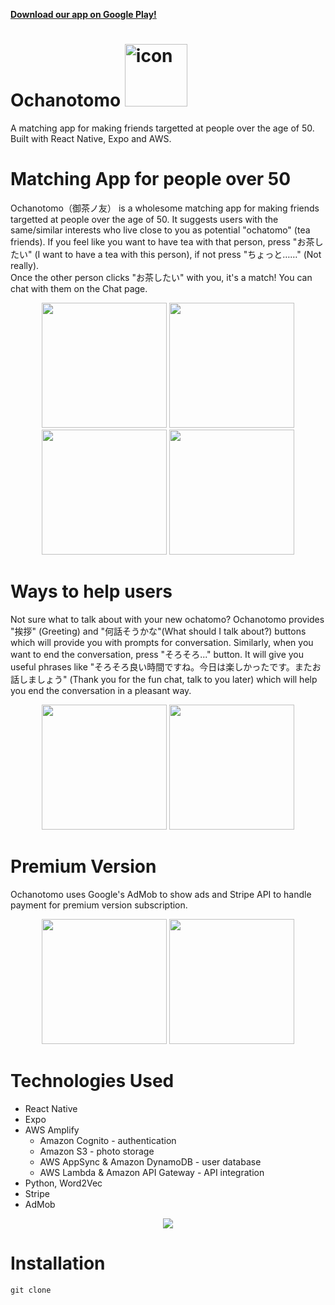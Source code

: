 **[Download our app on Google Play!](https://play.google.com/store/apps/details?id=com.SilverLining.ochanotomo)**

# Ochanotomo <img src="https://github.com/ochatomo/ochatomo-pro/blob/main/assets/ochanotomo-icon.png" alt="icon" width="100">

A matching app for making friends targetted at people over the age of 50. 
Built with React Native, Expo and AWS.

# Matching App for people over 50

Ochanotomo（御茶ノ友） is a wholesome matching app for making friends targetted at people over the age of 50. It suggests users with the same/similar interests who live close to you as potential "ochatomo" (tea friends). If you feel like you want to have tea with that person, press "お茶したい" (I want to have a tea with this person), if not press "ちょっと……" (Not really). </br>
Once the other person clicks "お茶したい" with you, it's a match! You can chat with them on the Chat page.<br>

<div align="center">
<img src="https://github.com/ochatomo/ochatomo-pro/blob/main/screenshots/signin.png" width=200/>
 <img src="https://github.com/ochatomo/ochatomo-pro/blob/main/screenshots/onboarding.png" width=200/>
<img src="https://github.com/ochatomo/ochatomo-pro/blob/main/screenshots/profile.png" width=200/>
<img src="https://github.com/ochatomo/ochatomo-pro/blob/main/screenshots/matchpage.png" width=200/>
</div>

# Ways to help users
Not sure what to talk about with your new ochatomo? Ochanotomo provides "挨拶" (Greeting) and "何話そうかな"(What should I talk about?) buttons which will provide you with prompts for conversation. 
Similarly, when you want to end the conversation, press "そろそろ..." button. It will give you useful phrases like "そろそろ良い時間ですね。今日は楽しかったです。またお話しましょう" (Thank you for the fun chat, talk to you later) which will help you end the conversation in a pleasant way. 

<div align="center">
<img src="https://github.com/ochatomo/ochatomo-pro/blob/main/screenshots/chat.png" width=200/>
<img src="https://github.com/ochatomo/ochatomo-pro/blob/main/screenshots/matchlist.png" width=200/>
</div>

# Premium Version
Ochanotomo uses Google's AdMob to show ads and Stripe API to handle payment for premium version subscription.
<div align="center">
<img src="https://github.com/ochatomo/ochatomo-pro/blob/main/screenshots/premium.png" width=200/>
<img src="https://github.com/ochatomo/ochatomo-pro/blob/main/screenshots/premiumbadge.png" width=200/>
</div>

# Technologies Used

* React Native
* Expo 
* AWS Amplify
  * Amazon Cognito - authentication
  * Amazon S3 - photo storage
  * AWS AppSync & Amazon DynamoDB - user database
  * AWS Lambda & Amazon API Gateway - API integration
* Python, Word2Vec
* Stripe
* AdMob
<div align="center">
<img src="https://github.com/ochatomo/ochatomo-pro/blob/main/screenshots/techstack.png"/>
</div>


# Installation

```
git clone 
```


